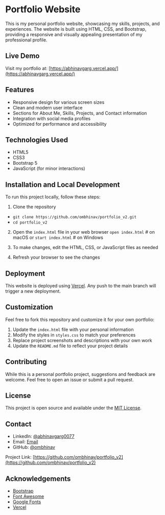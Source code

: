 # Portfolio Website

This is my personal portfolio website, showcasing my skills, projects, and experiences. The website is built using HTML, CSS, and Bootstrap, providing a responsive and visually appealing presentation of my professional profile.

## Live Demo

Visit my portfolio at: [https://abhinavgarg.vercel.app/](https://abhinavgarg.vercel.app/)

## Features

- Responsive design for various screen sizes
- Clean and modern user interface
- Sections for About Me, Skills, Projects, and Contact information
- Integration with social media profiles
- Optimized for performance and accessibility

## Technologies Used

- HTML5
- CSS3
- Bootstrap 5
- JavaScript (for minor interactions)

## Installation and Local Development

To run this project locally, follow these steps:

1. Clone the repository
- `git clone https://github.com/ombhinav/portfolio_v2.git`
- `cd portfolio_v2`

2. Open the `index.html` file in your web browser
`open index.html`  # on macOS
or
`start index.html`  # on Windows

3. To make changes, edit the HTML, CSS, or JavaScript files as needed

4. Refresh your browser to see the changes

## Deployment

This website is deployed using [Vercel](https://vercel.com/). Any push to the main branch will trigger a new deployment.

## Customization

Feel free to fork this repository and customize it for your own portfolio:

1. Update the `index.html` file with your personal information
2. Modify the styles in `styles.css` to match your preferences
3. Replace project screenshots and descriptions with your own work
4. Update the `README.md` file to reflect your project details

## Contributing

While this is a personal portfolio project, suggestions and feedback are welcome. Feel free to open an issue or submit a pull request.

## License

This project is open source and available under the [MIT License](LICENSE).

## Contact

- LinkedIn: [@abhinavgarg0077](https://www.linkedin.com/in/abhinavgarg0077/)
- Email: [Email](abhinavgarg0077@gmail.com)
- GitHub: [@ombhinav](https://github.com/ombhinav)

Project Link: [https://github.com/ombhinav/portfolio_v2](https://github.com/ombhinav/portfolio_v2)

## Acknowledgements

- [Bootstrap](https://getbootstrap.com/)
- [Font Awesome](https://fontawesome.com/)
- [Google Fonts](https://fonts.google.com/)
- [Vercel](https://vercel.com/)
